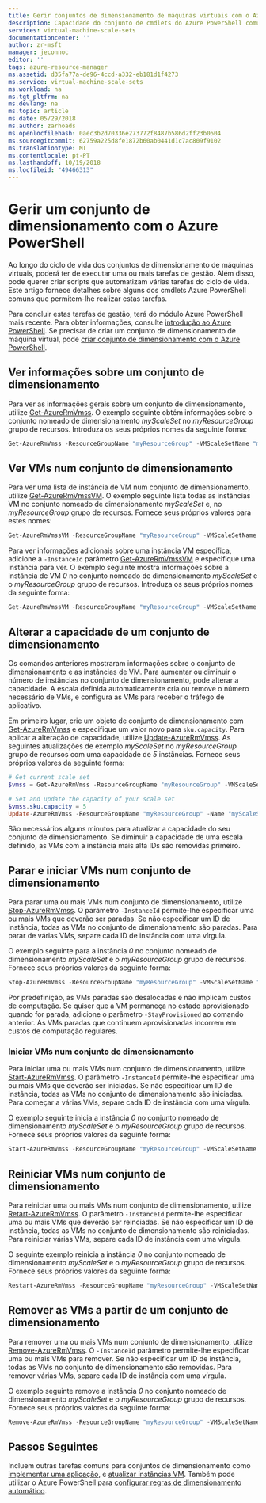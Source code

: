 ```yaml
---
title: Gerir conjuntos de dimensionamento de máquinas virtuais com o Azure PowerShell | Documentos da Microsoft
description: Capacidade do conjunto de cmdlets do Azure PowerShell comuns para gerir conjuntos de dimensionamento de máquinas virtuais, tais como iniciar e parar uma instância ou alterar a escala.
services: virtual-machine-scale-sets
documentationcenter: ''
author: zr-msft
manager: jeconnoc
editor: ''
tags: azure-resource-manager
ms.assetid: d35fa77a-de96-4ccd-a332-eb181d1f4273
ms.service: virtual-machine-scale-sets
ms.workload: na
ms.tgt_pltfrm: na
ms.devlang: na
ms.topic: article
ms.date: 05/29/2018
ms.author: zarhoads
ms.openlocfilehash: 0aec3b2d70336e273772f8487b586d2ff23b0604
ms.sourcegitcommit: 62759a225d8fe1872b60ab0441d1c7ac809f9102
ms.translationtype: MT
ms.contentlocale: pt-PT
ms.lasthandoff: 10/19/2018
ms.locfileid: "49466313"
---
```

# <a name="manage-a-virtual-machine-scale-set-with-azure-powershell"></a>Gerir um conjunto de dimensionamento com o Azure PowerShell
Ao longo do ciclo de vida dos conjuntos de dimensionamento de máquinas virtuais, poderá ter de executar uma ou mais tarefas de gestão. Além disso, pode querer criar scripts que automatizam várias tarefas do ciclo de vida. Este artigo fornece detalhes sobre alguns dos cmdlets Azure PowerShell comuns que permitem-lhe realizar estas tarefas.

Para concluir estas tarefas de gestão, terá do módulo Azure PowerShell mais recente. Para obter informações, consulte [introdução ao Azure PowerShell](/powershell/azure/get-started-azureps). Se precisar de criar um conjunto de dimensionamento de máquina virtual, pode [criar conjunto de dimensionamento com o Azure PowerShell](quick-create-powershell.md).


## <a name="view-information-about-a-scale-set"></a>Ver informações sobre um conjunto de dimensionamento
Para ver as informações gerais sobre um conjunto de dimensionamento, utilize [Get-AzureRmVmss](/powershell/module/azurerm.compute/get-azurermvmss). O exemplo seguinte obtém informações sobre o conjunto nomeado de dimensionamento *myScaleSet* no *myResourceGroup* grupo de recursos. Introduza os seus próprios nomes da seguinte forma:

```powershell
Get-AzureRmVmss -ResourceGroupName "myResourceGroup" -VMScaleSetName "myScaleSet"
```


## <a name="view-vms-in-a-scale-set"></a>Ver VMs num conjunto de dimensionamento
Para ver uma lista de instância de VM num conjunto de dimensionamento, utilize [Get-AzureRmVmssVM](/powershell/module/azurerm.compute/get-azurermvmssvm). O exemplo seguinte lista todas as instâncias VM no conjunto nomeado de dimensionamento *myScaleSet* e, no *myResourceGroup* grupo de recursos. Fornece seus próprios valores para estes nomes:

```powershell
Get-AzureRmVmssVM -ResourceGroupName "myResourceGroup" -VMScaleSetName "myScaleSet"
```

Para ver informações adicionais sobre uma instância VM específica, adicione a `-InstanceId` parâmetro [Get-AzureRmVmssVM](/powershell/module/azurerm.compute/get-azurermvmssvm) e especifique uma instância para ver. O exemplo seguinte mostra informações sobre a instância de VM *0* no conjunto nomeado de dimensionamento *myScaleSet* e o *myResourceGroup* grupo de recursos. Introduza os seus próprios nomes da seguinte forma:

```powershell
Get-AzureRmVmssVM -ResourceGroupName "myResourceGroup" -VMScaleSetName "myScaleSet" -InstanceId "0"
```


## <a name="change-the-capacity-of-a-scale-set"></a>Alterar a capacidade de um conjunto de dimensionamento
Os comandos anteriores mostraram informações sobre o conjunto de dimensionamento e as instâncias de VM. Para aumentar ou diminuir o número de instâncias no conjunto de dimensionamento, pode alterar a capacidade. A escala definida automaticamente cria ou remove o número necessário de VMs, e configura as VMs para receber o tráfego de aplicativo.

Em primeiro lugar, crie um objeto de conjunto de dimensionamento com [Get-AzureRmVmss](/powershell/module/azurerm.compute/get-azurermvmss) e especifique um valor novo para `sku.capacity`. Para aplicar a alteração de capacidade, utilize [Update-AzureRmVmss](/powershell/module/azurerm.compute/update-azurermvmss). As seguintes atualizações de exemplo *myScaleSet* no *myResourceGroup* grupo de recursos com uma capacidade de *5* instâncias. Fornece seus próprios valores da seguinte forma:

```powershell
# Get current scale set
$vmss = Get-AzureRmVmss -ResourceGroupName "myResourceGroup" -VMScaleSetName "myScaleSet"

# Set and update the capacity of your scale set
$vmss.sku.capacity = 5
Update-AzureRmVmss -ResourceGroupName "myResourceGroup" -Name "myScaleSet" -VirtualMachineScaleSet $vmss
```

São necessários alguns minutos para atualizar a capacidade do seu conjunto de dimensionamento. Se diminuir a capacidade de uma escala definido, as VMs com a instância mais alta IDs são removidas primeiro.


## <a name="stop-and-start-vms-in-a-scale-set"></a>Parar e iniciar VMs num conjunto de dimensionamento
Para parar uma ou mais VMs num conjunto de dimensionamento, utilize [Stop-AzureRmVmss](/powershell/module/azurerm.compute/stop-azurermvmss). O parâmetro `-InstanceId` permite-lhe especificar uma ou mais VMs que deverão ser paradas. Se não especificar um ID de instância, todas as VMs no conjunto de dimensionamento são paradas. Para parar de várias VMs, separe cada ID de instância com uma vírgula.

O exemplo seguinte para a instância *0* no conjunto nomeado de dimensionamento *myScaleSet* e o *myResourceGroup* grupo de recursos. Fornece seus próprios valores da seguinte forma:

```powershell
Stop-AzureRmVmss -ResourceGroupName "myResourceGroup" -VMScaleSetName "myScaleSet" -InstanceId "0"
```

Por predefinição, as VMs paradas são desalocadas e não implicam custos de computação. Se quiser que a VM permaneça no estado aprovisionado quando for parada, adicione o parâmetro `-StayProvisioned` ao comando anterior. As VMs paradas que continuem aprovisionadas incorrem em custos de computação regulares.


### <a name="start-vms-in-a-scale-set"></a>Iniciar VMs num conjunto de dimensionamento
Para iniciar uma ou mais VMs num conjunto de dimensionamento, utilize [Start-AzureRmVmss](/powershell/module/azurerm.compute/start-azurermvmss). O parâmetro `-InstanceId` permite-lhe especificar uma ou mais VMs que deverão ser iniciadas. Se não especificar um ID de instância, todas as VMs no conjunto de dimensionamento são iniciadas. Para começar a várias VMs, separe cada ID de instância com uma vírgula.

O exemplo seguinte inicia a instância *0* no conjunto nomeado de dimensionamento *myScaleSet* e o *myResourceGroup* grupo de recursos. Fornece seus próprios valores da seguinte forma:

```powershell
Start-AzureRmVmss -ResourceGroupName "myResourceGroup" -VMScaleSetName "myScaleSet" -InstanceId "0"
```


## <a name="restart-vms-in-a-scale-set"></a>Reiniciar VMs num conjunto de dimensionamento
Para reiniciar uma ou mais VMs num conjunto de dimensionamento, utilize [Retart-AzureRmVmss](/powershell/module/azurerm.compute/restart-azurermvmss). O parâmetro `-InstanceId` permite-lhe especificar uma ou mais VMs que deverão ser reinciadas. Se não especificar um ID de instância, todas as VMs no conjunto de dimensionamento são reiniciadas. Para reiniciar várias VMs, separe cada ID de instância com uma vírgula.

O seguinte exemplo reinicia a instância *0* no conjunto nomeado de dimensionamento *myScaleSet* e o *myResourceGroup* grupo de recursos. Fornece seus próprios valores da seguinte forma:

```powershell
Restart-AzureRmVmss -ResourceGroupName "myResourceGroup" -VMScaleSetName "myScaleSet" -InstanceId "0"
```


## <a name="remove-vms-from-a-scale-set"></a>Remover as VMs a partir de um conjunto de dimensionamento
Para remover uma ou mais VMs num conjunto de dimensionamento, utilize [Remove-AzureRmVmss](/powershell/module/azurerm.compute/remove-azurermvmss). O `-InstanceId` parâmetro permite-lhe especificar uma ou mais VMs para remover. Se não especificar um ID de instância, todas as VMs no conjunto de dimensionamento são removidas. Para remover várias VMs, separe cada ID de instância com uma vírgula.

O exemplo seguinte remove a instância *0* no conjunto nomeado de dimensionamento *myScaleSet* e o *myResourceGroup* grupo de recursos. Fornece seus próprios valores da seguinte forma:

```powershell
Remove-AzureRmVmss -ResourceGroupName "myResourceGroup" -VMScaleSetName "myScaleSet" -InstanceId "0"
```


## <a name="next-steps"></a>Passos Seguintes
Incluem outras tarefas comuns para conjuntos de dimensionamento como [implementar uma aplicação](virtual-machine-scale-sets-deploy-app.md), e [atualizar instâncias VM](virtual-machine-scale-sets-upgrade-scale-set.md). Também pode utilizar o Azure PowerShell para [configurar regras de dimensionamento automático](virtual-machine-scale-sets-autoscale-overview.md).
